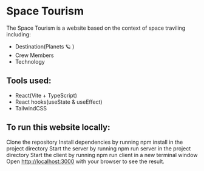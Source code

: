 # Space Tourism

The Space Tourism is a website based on the context of space traviling including:
- Destination(Planets 🪐 )
- Crew Members
- Technology

## Tools used:
- React(Vite + TypeScript)
- React hooks(useState & useEffect)
- TailwindCSS

## To run this website locally:

Clone the repository
Install dependencies by running npm install in the project directory
Start the server by running npm run server in the project directory
Start the client by running npm run client in a new terminal window
Open [http://localhost:3000](http://localhost:3000) with your browser to see the result.
